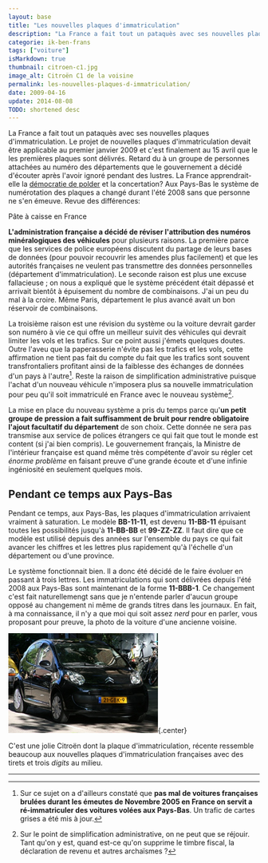 ```yaml
---
layout: base
title: "Les nouvelles plaques d'immatriculation"
description: "La France a fait tout un pataquès avec ses nouvelles plaques d'immatriculation. Le projet de nouvelles plaques d'immatriculation devait être applicable au pre"
categorie: ik-ben-frans
tags: ["voiture"]
isMarkdown: true
thumbnail: citroen-c1.jpg
image_alt: Citroën C1 de la voisine
permalink: les-nouvelles-plaques-d-immatriculation/
date: 2009-04-16
update: 2014-08-08
TODO: shortened desc
---
```


La France a fait tout un pataquès avec ses nouvelles plaques d'immatriculation. Le projet de nouvelles plaques d'immatriculation devait être applicable au premier janvier 2009 et c'est finalement au 15 avril que le les premières plaques sont délivrés. Retard du à un groupe de personnes attachées au numéro des départements que le gouvernement a décidé d'écouter après l'avoir ignoré pendant des lustres. La France apprendrait-elle la [démocratie de polder](/modele-de-polder) et la concertation? Aux Pays-Bas le système de numérotation des plaques a changé durant l'été 2008 sans que personne ne s'en émeuve. Revue des différences:

Pâte à caisse en France

**L'administration française a décidé de réviser l'attribution des numéros minéralogiques des véhicules** pour plusieurs raisons. La première parce que les services de police européens discutent du partage de leurs bases de données (pour pouvoir recouvrir les amendes plus facilement) et que les autorités françaises ne veulent pas transmettre des données personnelles (département d'immatriculation). Le seconde raison est plus une excuse fallacieuse ; on nous a expliqué que le système précédent était dépassé et arrivait bientôt à épuisement du nombre de combinaisons. J'ai un peu du mal à la croire. Même Paris, département le plus avancé avait un bon réservoir de combinaisons.

La troisième raison est une révision du système ou la voiture devrait garder son numéro à vie ce qui offre un meilleur suivit des véhicules qui devrait limiter les vols et les trafics. Sur ce point aussi j'émets quelques doutes. Outre l'aveu que la paperasserie n'évite pas les trafics et les vols, cette affirmation ne tient pas fait du compte du fait que les trafics sont souvent transfrontaliers profitant ainsi de la faiblesse des échanges de données d'un pays à l'autre[^1]. Reste la raison de simplification administrative puisque l'achat d'un nouveau véhicule n'imposera plus sa nouvelle immatriculation pour peu qu'il soit immatriculé en France avec le nouveau système[^2].

La mise en place du nouveau système a pris du temps parce qu'**un petit groupe de pression a fait suffisamment de bruit pour rendre obligatoire l'ajout facultatif du département** de son choix. Cette donnée ne sera pas transmise aux service de polices étrangers ce qui fait que tout le monde est content (si j'ai bien compris). Le gouvernement français, la Ministre de l'intérieur française est quand même très compétente d'avoir su régler cet *énorme problème* en faisant preuve d'une grande écoute et d'une infinie ingéniosité en seulement quelques mois.

## Pendant ce temps aux Pays-Bas

Pendant  ce temps, aux Pays-Bas, les plaques d'immatriculation arrivaient vraiment à saturation. Le modèle **BB-11-11**, est devenu **11-BB-11** épuisant toutes les possibilités jusqu'à **11-BB-BB** et **99-ZZ-ZZ**. Il faut dire que ce modèle est utilisé depuis des années sur l'ensemble du pays ce qui fait avancer les chiffres et les lettres plus rapidement qu'à l'échelle d'un département ou d'une province.

Le système fonctionnait bien. Il a donc été décidé de le faire évoluer en passant à trois lettres. Les immatriculations qui sont délivrées depuis l'été 2008 aux Pays-Bas sont maintenant de la forme **11-BBB-1**. Ce changement c'est fait naturellemengt sans que je n'entende parler d'aucun groupe opposé au changement ni même de grands titres dans les journaux. En fait, à ma connaissance, il n'y a que moi qui soit assez *nerd* pour en parler, vous proposant pour preuve, la photo de la voiture d'une ancienne voisine.

![Citroën C1 de la voisine](citroen-c1.jpg){.center}

C'est une jolie Citroën dont la plaque d'immatriculation, récente ressemble beaucoup aux nouvelles plaques d'immatriculation françaises avec des tirets et trois *digits* au milieu.

---
[^1]: Sur ce sujet on a d'ailleurs constaté que **pas mal de voitures françaises brulées durant les émeutes de Novembre 2005 en France on servit a ré-immatriculer des voitures volées aux Pays-Bas**. Un trafic de cartes grises a été mis à jour.
[^2]: Sur le point de simplification administrative, on ne peut que se réjouir. Tant qu'on y est, quand est-ce qu'on supprime le timbre fiscal, la déclaration de revenu et autres archaïsmes ?
<!-- post notes:
http://akikcekca.over-blog.com/article-30307865.html 
http://voyages.liberation.fr/actualite/l-039-immatriculation-aa-001-aa-revient-une-mazda
--->
